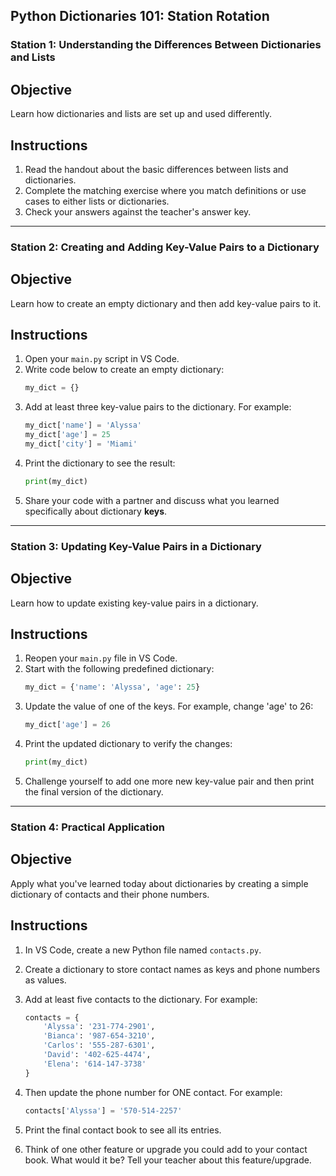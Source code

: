 ## Python Dictionaries 101: Station Rotation

### Station 1: Understanding the Differences Between Dictionaries and Lists

## Objective
Learn how dictionaries and lists are set up and used differently.

## Instructions
1. Read the handout about the basic differences between lists and dictionaries.
2. Complete the matching exercise where you match definitions or use cases to either lists or dictionaries.
3. Check your answers against the teacher's answer key.


---

### Station 2: Creating and Adding Key-Value Pairs to a Dictionary

## Objective
Learn how to create an empty dictionary and then add key-value pairs to it.

## Instructions
1. Open your `main.py` script in VS Code.
2. Write code below to create an empty dictionary:
   ```python
   my_dict = {}
   ```
3. Add at least three key-value pairs to the dictionary. For example:
   ```python
   my_dict['name'] = 'Alyssa'
   my_dict['age'] = 25
   my_dict['city'] = 'Miami'
   ```
4. Print the dictionary to see the result:
   ```python
   print(my_dict)
   ```
5. Share your code with a partner and discuss what you learned specifically about dictionary **keys**.

---

### Station 3: Updating Key-Value Pairs in a Dictionary

## Objective
Learn how to update existing key-value pairs in a dictionary.

## Instructions
1. Reopen your `main.py` file in VS Code.
2. Start with the following predefined dictionary:
   ```python
   my_dict = {'name': 'Alyssa', 'age': 25}
   ```
3. Update the value of one of the keys. For example, change 'age' to 26:
   ```python
   my_dict['age'] = 26
   ```
4. Print the updated dictionary to verify the changes:
   ```python
   print(my_dict)
   ```
5. Challenge yourself to add one more new key-value pair and then print the final version of the dictionary.

---

### Station 4: Practical Application

## Objective
Apply what you've learned today about dictionaries by creating a simple dictionary of contacts and their phone numbers.

## Instructions
1. In VS Code, create a new Python file named `contacts.py`.
2. Create a dictionary to store contact names as keys and phone numbers as values.
3. Add at least five contacts to the dictionary. For example:
   ```python
   contacts = {
       'Alyssa': '231-774-2901',
       'Bianca': '987-654-3210',
       'Carlos': '555-287-6301',
       'David': '402-625-4474',
       'Elena': '614-147-3738'
   }
   ```
4. Then update the phone number for ONE contact. For example:
   ```python
   contacts['Alyssa'] = '570-514-2257'
   ```
5. Print the final contact book to see all its entries.
   
6. Think of one other feature or upgrade you could add to your contact book.  What would it be?  Tell your teacher about this feature/upgrade.

